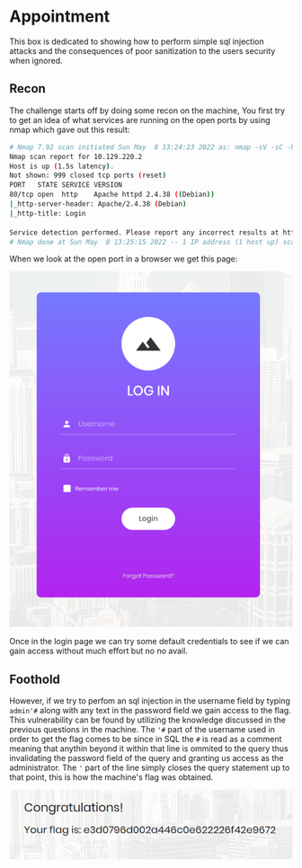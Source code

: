 # Appointment

This box is dedicated to showing how to perform simple sql injection attacks and the consequences of poor sanitization to the users security when ignored.

## Recon

The challenge starts off by doing some recon on the machine, You first try to get an idea of what services are running on the open ports by using nmap which gave out this result:

```sh
# Nmap 7.92 scan initiated Sun May  8 13:24:23 2022 as: nmap -sV -sC -Pn -o appointment.txt 10.129.220.2
Nmap scan report for 10.129.220.2
Host is up (1.5s latency).
Not shown: 999 closed tcp ports (reset)
PORT   STATE SERVICE VERSION
80/tcp open  http    Apache httpd 2.4.38 ((Debian))
|_http-server-header: Apache/2.4.38 (Debian)
|_http-title: Login

Service detection performed. Please report any incorrect results at https://nmap.org/submit/ .
# Nmap done at Sun May  8 13:25:15 2022 -- 1 IP address (1 host up) scanned in 52.37 seconds

```

When we look at the open port in a browser we get this page:

![Login-Page](assets/Login-Page.png)

Once in the login page we can try some default credentials to see if we can gain access without much effort but no no avail.

## Foothold

However, if we try to perfom an sql injection in the username field by typing `admin'#` along with any text in the password field we gain access to the flag. This vulnerability can be found by utilizing the knowledge discussed in the previous questions in the machine. The `'#` part of the username used in order to get the flag comes to be since in SQL the `#` is read as a comment meaning that anythin beyond it within that line is ommited to the query thus invalidating the password field of the query and granting us access as the administrator. The `'` part of the line simply closes the query statement up to that point, this is how the machine's flag was obtained.

![Flag](assets/Flag.png)